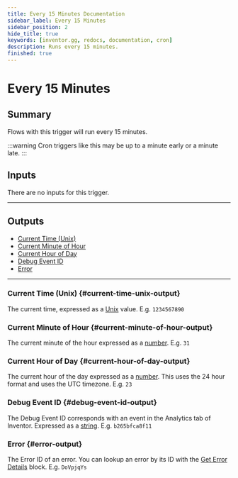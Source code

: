 ```yaml
---
title: Every 15 Minutes Documentation
sidebar_label: Every 15 Minutes
sidebar_position: 2
hide_title: true
keywords: [inventor.gg, redocs, documentation, cron]
description: Runs every 15 minutes.
finished: true
---
```

# Every 15 Minutes
## Summary
Flows with this trigger will run every 15 minutes.

:::warning
    Cron triggers like this may be up to a minute early or a minute late.
:::

## Inputs
There are no inputs for this trigger.
___
## Outputs
- [Current Time (Unix)](#current-time-unix-output)
- [Current Minute of Hour](#current-minute-of-hour-output)
- [Current Hour of Day](#current-hour-of-day-output)
- [Debug Event ID](#debug-event-id-output)
- [Error](#error-output)
___
### Current Time (Unix) {#current-time-unix-output}
The current time, expressed as a [Unix](/inventor-reference/types/number/unix/) value. E.g. `1234567890`

### Current Minute of Hour {#current-minute-of-hour-output}
The current minute of the hour expressed as a [number](/inventor-reference/types/number). E.g. `31`

### Current Hour of Day {#current-hour-of-day-output}
The current hour of the day expressed as a [number](/inventor-reference/types/number). This uses the 24 hour format and uses the UTC timezone. E.g. `23`

### Debug Event ID {#debug-event-id-output}
The Debug Event ID corresponds with an event in the Analytics tab of Inventor. Expressed as a [string](/inventor-reference/types/string). E.g. `b265bfca8f11`

### Error {#error-output}
The Error ID of an error. You can lookup an error by its ID with the [Get Error Details](/inventor-reference/blocks/get-error-details) block. E.g. `DoVpjqYs`